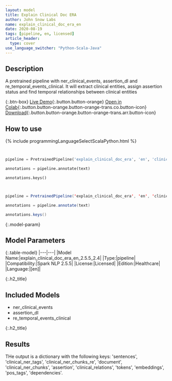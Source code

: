 ```yaml
---
layout: model
title: Explain Clinical Doc ERA
author: John Snow Labs
name: explain_clinical_doc_era_en
date: 2020-08-19
tags: [pipeline, en, licensed]
article_header:
  type: cover
use_language_switcher: "Python-Scala-Java"
---
```


## Description
A pretrained pipeline with ner_clinical_events, assertion_dl and re_temporal_events_clinical. It will extract clinical entities, assign assertion status and find temporal relationships between clinical entities

{:.btn-box}
[Live Demo](){:.button.button-orange}
[Open in Colab](https://github.com/JohnSnowLabs/spark-nlp-workshop/blob/master/tutorials/Certification_Trainings/Healthcare/11.Pretrained_Clinical_Pipelines.ipynb){:.button.button-orange.button-orange-trans.co.button-icon}
[Download](https://s3.amazonaws.com/auxdata.johnsnowlabs.com/clinical/models/explain_clinical_doc_era_en_2.5.5_2.4_1597841630062.zip){:.button.button-orange.button-orange-trans.arr.button-icon}

## How to use

<div class="tabs-box" markdown="1">

{% include programmingLanguageSelectScalaPython.html %}

```python


pipeline = PretrainedPipeline('explain_clinical_doc_era', 'en', 'clinical/models')

annotations = pipeline.annotate(text)

annotations.keys()

```
```scala


pipeline = PretrainedPipeline('explain_clinical_doc_era', 'en', 'clinical/models')

annotations = pipeline.annotate(text)

annotations.keys()

```

</div>

{:.model-param}
## Model Parameters

{:.table-model}
|---|---|
|Model Name:|explain_clinical_doc_era_en_2.5.5_2.4|
|Type:|pipeline|
|Compatibility:|Spark NLP 2.5.5|
|License:|Licensed|
|Edition:|Healthcare|
|Language:|[en]|

{:.h2_title}
## Included Models 
 - ner_clinical_events
 - assertion_dl
 - re_temporal_events_clinical
 
{:.h2_title}
## Results

THe output is a dictionary with the following keys: 'sentences', 'clinical_ner_tags', 'clinical_ner_chunks_re', 'document', 'clinical_ner_chunks', 'assertion', 'clinical_relations', 'tokens', 'embeddings', 'pos_tags', 'dependencies'.
